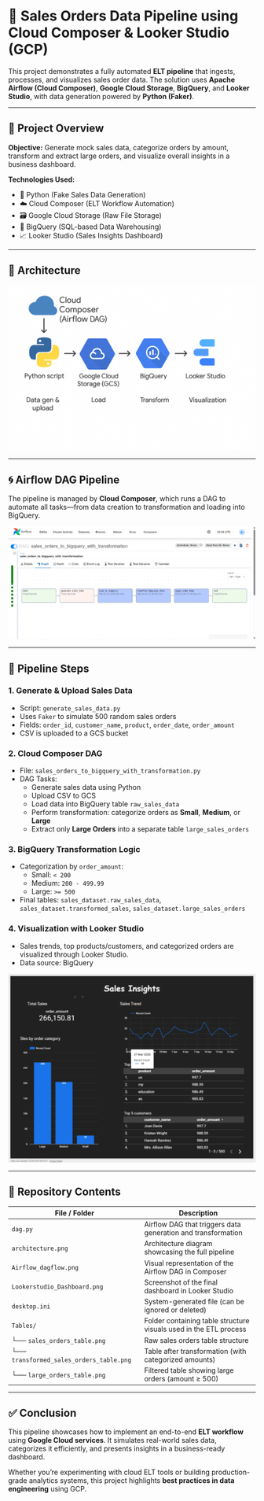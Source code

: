 # 🧾 Sales Orders Data Pipeline using Cloud Composer & Looker Studio (GCP)

This project demonstrates a fully automated **ELT pipeline** that ingests, processes, and visualizes sales order data. The solution uses **Apache Airflow (Cloud Composer)**, **Google Cloud Storage**, **BigQuery**, and **Looker Studio**, with data generation powered by **Python (Faker)**.

---

## 📌 Project Overview

**Objective:** Generate mock sales data, categorize orders by amount, transform and extract large orders, and visualize overall insights in a business dashboard.

**Technologies Used:**
- 🐍 Python (Fake Sales Data Generation)
- ☁️ Cloud Composer (ELT Workflow Automation)
- 🗃 Google Cloud Storage (Raw File Storage)
- 🔎 BigQuery (SQL-based Data Warehousing)
- 📈 Looker Studio (Sales Insights Dashboard)

---

## 🧱 Architecture

![Architecture](https://github.com/jubairt/sales-order-etl-gcp-pipeline/blob/main/architecture.png)

---

## 🌀 Airflow DAG Pipeline

The pipeline is managed by **Cloud Composer**, which runs a DAG to automate all tasks—from data creation to transformation and loading into BigQuery.

![DAG Pipeline](https://github.com/jubairt/sales-order-etl-gcp-pipeline/blob/main/Airflow_dagflow.png)

---

## 🔄 Pipeline Steps

### 1. **Generate & Upload Sales Data**
- Script: `generate_sales_data.py`
- Uses `Faker` to simulate 500 random sales orders
- Fields: `order_id`, `customer_name`, `product`, `order_date`, `order_amount`
- CSV is uploaded to a GCS bucket

### 2. **Cloud Composer DAG**
- File: `sales_orders_to_bigquery_with_transformation.py`
- DAG Tasks:
  - Generate sales data using Python
  - Upload CSV to GCS
  - Load data into BigQuery table `raw_sales_data`
  - Perform transformation: categorize orders as **Small**, **Medium**, or **Large**
  - Extract only **Large Orders** into a separate table `large_sales_orders`

### 3. **BigQuery Transformation Logic**
- Categorization by `order_amount`:
  - Small: `< 200`
  - Medium: `200 - 499.99`
  - Large: `>= 500`
- Final tables: `sales_dataset.raw_sales_data`, `sales_dataset.transformed_sales`, `sales_dataset.large_sales_orders`

### 4. **Visualization with Looker Studio**
- Sales trends, top products/customers, and categorized orders are visualized through Looker Studio.
- Data source: BigQuery

![Dashboard](https://github.com/jubairt/sales-order-etl-gcp-pipeline/blob/main/Lookerstudio_Dashboard.png)

---

## 📂 Repository Contents

| File / Folder | Description |
|---------------|-------------|
| `dag.py` | Airflow DAG that triggers data generation and transformation |
| `architecture.png` | Architecture diagram showcasing the full pipeline |
| `Airflow_dagflow.png` | Visual representation of the Airflow DAG in Composer |
| `Lookerstudio_Dashboard.png` | Screenshot of the final dashboard in Looker Studio |
| `desktop.ini` | System-generated file (can be ignored or deleted) |
| `Tables/` | Folder containing table structure visuals used in the ETL process |
| └── `sales_orders_table.png` | Raw sales orders table structure |
| └── `transformed_sales_orders_table.png` | Table after transformation (with categorized amounts) |
| └── `large_orders_table.png` | Filtered table showing large orders (amount ≥ 500) |

---

## ✅ Conclusion

This pipeline showcases how to implement an end-to-end **ELT workflow** using **Google Cloud services**. It simulates real-world sales data, categorizes it efficiently, and presents insights in a business-ready dashboard.

Whether you’re experimenting with cloud ELT tools or building production-grade analytics systems, this project highlights **best practices in data engineering** using GCP.
